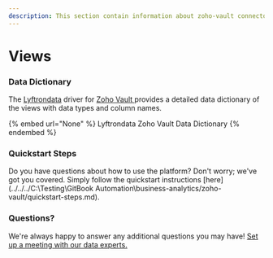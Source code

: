 ```yaml
---
description: This section contain information about zoho-vault connector views information
---
```


# Views

### Data Dictionary

The [Lyftrondata](https://www.lyftrondata.com/) driver for [Zoho Vault](None/)[ ](https://www.lyftrondata.com/integration/zoho-vault/)provides a detailed data dictionary of the views with data types and column names.

{% embed url="None" %}
Lyftrondata Zoho Vault Data Dictionary
{% endembed %}

### Quickstart Steps

Do you have questions about how to use the platform? Don't worry; we've got you covered. Simply follow the quickstart instructions [here](../../../C:\Testing\GitBook Automation\business-analytics/zoho-vault/quickstart-steps.md).

### Questions? <a href="#questions" id="questions"></a>

We're always happy to answer any additional questions you may have! [Set up a meeting with our data experts.](https://www.lyftrondata.com/book-a-meeting/)


